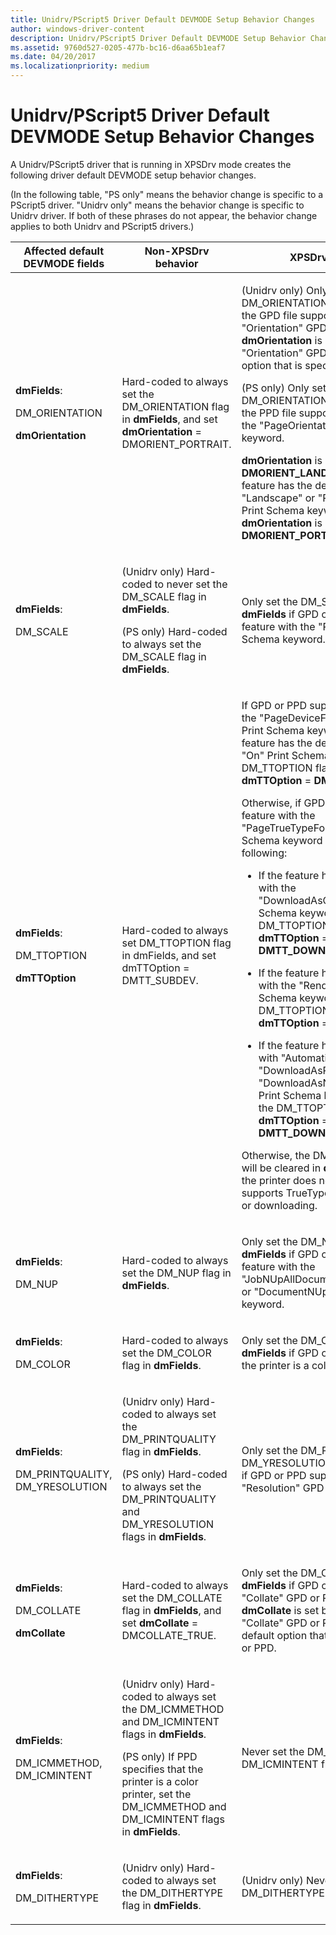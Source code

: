 ```yaml
---
title: Unidrv/PScript5 Driver Default DEVMODE Setup Behavior Changes
author: windows-driver-content
description: Unidrv/PScript5 Driver Default DEVMODE Setup Behavior Changes
ms.assetid: 9760d527-0205-477b-bc16-d6aa65b1eaf7
ms.date: 04/20/2017
ms.localizationpriority: medium
---
```


# Unidrv/PScript5 Driver Default DEVMODE Setup Behavior Changes


A Unidrv/PScript5 driver that is running in XPSDrv mode creates the following driver default DEVMODE setup behavior changes.

(In the following table, "PS only" means the behavior change is specific to a PScript5 driver. "Unidrv only" means the behavior change is specific to Unidrv driver. If both of these phrases do not appear, the behavior change applies to both Unidrv and PScript5 drivers.)

<table>
<colgroup>
<col width="33%" />
<col width="33%" />
<col width="33%" />
</colgroup>
<thead>
<tr class="header">
<th>Affected default DEVMODE fields</th>
<th>Non-XPSDrv behavior</th>
<th>XPSDrv behavior</th>
</tr>
</thead>
<tbody>
<tr class="odd">
<td><p><strong>dmFields</strong>:</p>
<p>DM_ORIENTATION</p>
<p><strong>dmOrientation</strong></p></td>
<td><p>Hard-coded to always set the DM_ORIENTATION flag in <strong>dmFields</strong>, and set <strong>dmOrientation</strong> = DMORIENT_PORTRAIT.</p></td>
<td><p>(Unidrv only) Only set the DM_ORIENTATION flag in <strong>dmFields</strong> if the GPD file supports the &quot;Orientation&quot; GPD feature. <strong>dmOrientation</strong> is set based on the &quot;Orientation&quot; GPD feature's default option that is specified in the GPD file.</p>
<p>(PS only) Only set the DM_ORIENTATION flag in <strong>dmFields</strong> if the PPD file supports a feature with the &quot;PageOrientation&quot; Print Schema keyword.</p>
<p><strong>dmOrientation</strong> is set to <strong>DMORIENT_LANDSCAPE</strong> if that feature has the default option with the &quot;Landscape&quot; or &quot;ReverseLandscape&quot; Print Schema keyword. Otherwise, <strong>dmOrientation</strong> is set to <strong>DMORIENT_PORTRAIT</strong>.</p></td>
</tr>
<tr class="even">
<td><p><strong>dmFields</strong>:</p>
<p>DM_SCALE</p></td>
<td><p>(Unidrv only) Hard-coded to never set the DM_SCALE flag in <strong>dmFields</strong>.</p>
<p>(PS only) Hard-coded to always set the DM_SCALE flag in <strong>dmFields</strong>.</p></td>
<td><p>Only set the DM_SCALE flag in <strong>dmFields</strong> if GPD or PPD supports a feature with the &quot;PageScaling&quot; Print Schema keyword.</p></td>
</tr>
<tr class="odd">
<td><p><strong>dmFields</strong>:</p>
<p>DM_TTOPTION</p>
<p><strong>dmTTOption</strong></p></td>
<td><p>Hard-coded to always set DM_TTOPTION flag in dmFields, and set dmTTOption = DMTT_SUBDEV.</p></td>
<td><p>If GPD or PPD supports a feature with the &quot;PageDeviceFontSubstitution&quot; Print Schema keyword and the feature has the default option with the &quot;On&quot; Print Schema keyword, set the DM_TTOPTION flag and set <strong>dmTTOption</strong> = <strong>DMTT_SUBDEV</strong>.</p>
<p>Otherwise, if GPD or PPD supports a feature with the &quot;PageTrueTypeFontMode&quot; Print Schema keyword and one of the following:</p>
<ul>
<li><p>If the feature has a default option with the &quot;DownloadAsOutlineFont&quot; Print Schema keyword, then set the DM_TTOPTION flag and set <strong>dmTTOption</strong> = <strong>DMTT_DOWNLOAD_OUTLINE</strong>.</p></li>
<li><p>If the feature has a default option with the &quot;RenderAsBitmap&quot; Print Schema keyword, then set the DM_TTOPTION flag and set <strong>dmTTOption</strong> = <strong>DMTT_BITMAP</strong>;</p></li>
<li><p>If the feature has a default option with &quot;Automatic&quot;, &quot;DownloadAsRasterFont&quot;, or &quot;DownloadAsNativeTrueTypeFont&quot; Print Schema keyword, then set the DM_TTOPTION flag and set <strong>dmTTOption</strong> = <strong>DMTT_DOWNLOAD</strong>.</p></li>
</ul>
<p>Otherwise, the DM_TTOPTION flag will be cleared in <strong>dmFields</strong> because the printer does not indicate that it supports TrueType font substitution or downloading.</p></td>
</tr>
<tr class="even">
<td><p><strong>dmFields</strong>:</p>
<p>DM_NUP</p></td>
<td><p>Hard-coded to always set the DM_NUP flag in <strong>dmFields</strong>.</p></td>
<td><p>Only set the DM_NUP flag in <strong>dmFields</strong> if GPD or PPD supports a feature with the &quot;JobNUpAllDocumentsContiguously or &quot;DocumentNUp&quot; Print Schema keyword.</p></td>
</tr>
<tr class="odd">
<td><p><strong>dmFields</strong>:</p>
<p>DM_COLOR</p></td>
<td><p>Hard-coded to always set the DM_COLOR flag in <strong>dmFields</strong>.</p></td>
<td><p>Only set the DM_COLOR flag in <strong>dmFields</strong> if GPD or PPD specifies that the printer is a color printer.</p></td>
</tr>
<tr class="even">
<td><p><strong>dmFields</strong>:</p>
<p>DM_PRINTQUALITY, DM_YRESOLUTION</p></td>
<td><p>(Unidrv only) Hard-coded to always set the DM_PRINTQUALITY flag in <strong>dmFields</strong>.</p>
<p>(PS only) Hard-coded to always set the DM_PRINTQUALITY and DM_YRESOLUTION flags in <strong>dmFields</strong>.</p></td>
<td><p>Only set the DM_PRINTQUALITY and DM_YRESOLUTION flags in <strong>dmFields</strong> if GPD or PPD supports the &quot;Resolution&quot; GPD or PPD feature.</p></td>
</tr>
<tr class="odd">
<td><p><strong>dmFields</strong>:</p>
<p>DM_COLLATE</p>
<p><strong>dmCollate</strong></p></td>
<td><p>Hard-coded to always set the DM_COLLATE flag in <strong>dmFields</strong>, and set <strong>dmCollate</strong> = DMCOLLATE_TRUE.</p></td>
<td><p>Only set the DM_COLLATE flag in <strong>dmFields</strong> if GPD or PPD supports the &quot;Collate&quot; GPD or PPD feature. <strong>dmCollate</strong> is set based on the &quot;Collate&quot; GPD or PPD feature's default option that is specified in GPD or PPD.</p></td>
</tr>
<tr class="even">
<td><p><strong>dmFields</strong>:</p>
<p>DM_ICMMETHOD, DM_ICMINTENT</p></td>
<td><p>(Unidrv only) Hard-coded to always set the DM_ICMMETHOD and DM_ICMINTENT flags in <strong>dmFields</strong>.</p>
<p>(PS only) If PPD specifies that the printer is a color printer, set the DM_ICMMETHOD and DM_ICMINTENT flags in <strong>dmFields</strong>.</p></td>
<td><p>Never set the DM_ICMMETHOD or DM_ICMINTENT flags in <strong>dmFields</strong>.</p></td>
</tr>
<tr class="odd">
<td><p><strong>dmFields</strong>:</p>
<p>DM_DITHERTYPE</p></td>
<td><p>(Unidrv only) Hard-coded to always set the DM_DITHERTYPE flag in <strong>dmFields</strong>.</p></td>
<td><p>(Unidrv only) Never set the DM_DITHERTYPE flag in <strong>dmFields</strong>.</p></td>
</tr>
</tbody>
</table>

 

 

 




